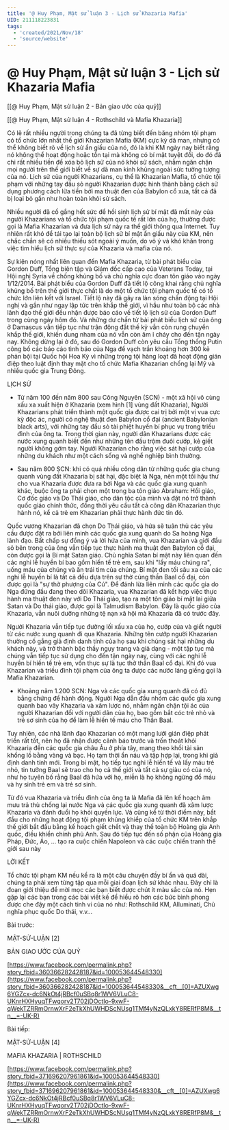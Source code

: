 ```yaml
---
title: '@ Huy Phạm, Mật sử luận 3 - Lịch sử Khazaria Mafia'
UID: 211118223831
tags:
  - 'created/2021/Nov/18'
  - 'source/website'
---
```

# @ Huy Phạm, Mật sử luận 3 - Lịch sử Khazaria Mafia

[[@ Huy Phạm, Mật sử luận 2 - Bản giao ước của quỷ]]

[[@ Huy Phạm, Mật sử luận 4 - Rothschild và Mafia Khazaria]]

Có lẽ rất nhiều người trong chúng ta đã từng biết đến băng nhóm tội phạm có tổ chức lớn nhất thế giới Khazarian Mafia (KM) cực kỳ dã man, nhưng có thể không biết rõ về lịch sử ẩn giấu của nó, đó là khi KM ngày nay biết rằng nó không thể hoạt động hoặc tồn tại mà không có bí mật tuyệt đối, do đó đã chi rất nhiều tiền để xóa bỏ lịch sử của nó khỏi sử sách, nhằm ngăn chặn mọi người trên thế giới biết về sự dã man kinh khủng ngoài sức tưởng tượng của nó. Lịch sử của người Khazarians, cụ thể là Khazarian Mafia, tổ chức tội phạm với những tay đầu sỏ người Khazarian được hình thành bằng cách sử dụng phương cách lừa tiền bởi ma thuật đen của Babylon cổ xưa, tất cả đã bị loại bỏ gần như hoàn toàn khỏi sử sách.

Nhiều người đã cố gắng hết sức để hồi sinh lịch sử bí mật đã mất này của người Khazarians và tổ chức tội phạm quốc tế rất lớn của họ, thường được gọi là Mafia Khazarian và đưa lịch sử này ra thế giới thông qua Internet. Tuy nhiên rất khó để tái tạo lại toàn bộ lịch sử bí mật ẩn giấu này của KM, nên chắc chắn sẽ có nhiều thiếu sót ngoài ý muốn, do vô ý và khó khăn trong việc tìm hiểu lịch sử thực sự của Khazaria và mafia của nó.

Sự kiện nóng nhất liên quan đến Mafia Khazaria, từ bài phát biểu của Gordon Duff, Tổng biên tập và Giám đốc cấp cao của Veterans Today, tại Hội nghị Syria về chống khủng bố và chủ nghĩa cực đoan tôn giáo vào ngày 1/12/2014. Bài phát biểu của Gordon Duff đã tiết lộ công khai rằng chủ nghĩa khủng bố trên thế giới thực chất là do một tổ chức tội phạm quốc tế có tổ chức lớn liên kết với Israel. Tiết lộ này đã gây ra làn sóng chấn động tại Hội nghị và gần như ngay lập tức trên khắp thế giới, vì hầu như toàn bộ các nhà lãnh đạo thế giới đều nhận được báo cáo về tiết lộ lịch sử của Gordon Duff trong cùng ngày hôm đó. Và những dư chấn từ bài phát biểu lịch sử của ông ở Damascus vẫn tiếp tục như trận động đất thế kỷ vẫn còn rung chuyển khắp thế giới, khiến dung nham của nó vẫn còn âm ỉ cháy cho đến tận ngày nay. Không dừng lại ở đó, sau đó Gordon Duff còn yêu cầu Tổng thống Putin công bố các báo cáo tình báo của Nga để vạch trần khoảng hơn 300 kẻ phản bội tại Quốc hội Hoa Kỳ vì những trọng tội hàng loạt đã hoạt động gián điệp theo luật định thay mặt cho tổ chức Mafia Khazarian chống lại Mỹ và nhiều quốc gia Trung Đông.

LỊCH SỬ

- Từ năm 100 đến năm 800 sau Công Nguyên (SCN) - một xã hội vô cùng xấu xa xuất hiện ở Khazaria (xem hình [1] vùng đất Khazaria), Người Khazarians phát triển thành một quốc gia được cai trị bởi một vị vua cực kỳ độc ác, người có nghệ thuật đen Babylon cổ đại (ancient Babylonian black arts), với những tay đầu sỏ tài phiệt huyền bí phục vụ trong triều đình của ông ta. Trong thời gian này, người dân Khazarians được các nước xung quanh biết đến như những tên đầu trộm đuôi cướp, kẻ giết người không gớm tay. Người Khazarian cho rằng việc sát hại cướp của những du khách như một cách sống và nghề nghiệp bình thường.

- Sau năm 800 SCN: khi có quá nhiều công dân từ những quốc gia chung quanh vùng đất Khazaria bị sát hại, đặc biệt là Nga, nên một tối hậu thư cho vua Khazaria được đưa ra bởi Nga và các quốc gia xung quanh khác, buộc ông ta phải chọn một trong ba tôn giáo Abraham: Hồi giáo, Cơ đốc giáo và Do Thái giáo, cho dân tộc của mình và đặt nó trở thành quốc giáo chính thức, đồng thời yêu cầu tất cả công dân Khazarian thực hành nó, kể cả trẻ em Khazarian phải thực hành đức tin đó.

Quốc vương Khazarian đã chọn Do Thái giáo, và hứa sẽ tuân thủ các yêu cầu được đặt ra bởi liên minh các quốc gia xung quanh do Sa hoàng Nga lãnh đạo. Bất chấp sự đồng ý và lời hứa của mình, vua Khazarian và giới đầu sỏ bên trong của ông vẫn tiếp tục thực hành ma thuật đen Babylon cổ đại, còn được gọi là Bí mật Satan giáo. Chủ nghĩa Satan bí mật này liên quan đến các nghi lễ huyền bí bao gồm hiến tế trẻ em, sau khi "lấy máu chúng ra", uống máu của chúng và ăn trái tim của chúng. Bí mật đen tối sâu xa của các nghi lễ huyền bí là tất cả đều dựa trên sự thờ cúng thần Baal cổ đại, còn được gọi là "sự thờ phượng của Cú". Để đánh lừa liên minh các quốc gia do Nga đứng đầu đang theo dõi Khazaria, vua Khazarian đã kết hợp việc thực hành ma thuật đen này với Do Thái giáo, tạo ra một tôn giáo bí mật lai giữa Satan và Do thái giáo, được gọi là Talmudism Babylon. Đây là quốc giáo của Khazaria, vẫn nuôi dưỡng những tệ nạn xã hội mà Khazaria đã có trước đây.

Người Khazaria vẫn tiếp tục đường lối xấu xa của họ, cướp của và giết người từ các nước xung quanh đi qua Khazaria. Những tên cướp người Khazarian thường cố gắng giả định danh tính của họ sau khi chúng sát hại những du khách này, và trở thành bậc thầy ngụy trang và giả dạng - một tập tục mà chúng vẫn tiếp tục sử dụng cho đến tận ngày nay, cùng với các nghi lễ huyền bí hiến tế trẻ em, vốn thực sự là tục thờ thần Baal cổ đại. Khi đó vua Khazarian và triều đình tội phạm của ông ta được các nước láng giềng gọi là Mafia Khazarian.

- Khoảng năm 1.200 SCN: Nga và các quốc gia xung quanh đã có đủ bằng chứng để hành động. Người Nga dẫn đầu nhóm các quốc gia xung quanh bao vây Khazaria và xâm lược nó, nhằm ngăn chặn tội ác của người Khazarian đối với người dân của họ, bao gồm bắt cóc trẻ nhỏ và trẻ sơ sinh của họ để làm lễ hiến tế máu cho Thần Baal.

Tuy nhiên, các nhà lãnh đạo Khazarian có một mạng lưới gián điệp phát triển rất tốt, nên họ đã nhận được cảnh báo trước và trốn thoát khỏi Khazaria đến các quốc gia châu Âu ở phía tây, mang theo khối tài sản khổng lồ bằng vàng và bạc. Họ tạm thời ẩn náu và tập hợp lại, trong khi giả định danh tính mới. Trong bí mật, họ tiếp tục nghi lễ hiến tế và lấy máu trẻ nhỏ, tin tưởng Baal sẽ trao cho họ cả thế giới và tất cả sự giàu có của nó, như họ tuyên bố rằng Baal đã hứa với họ, miễn là họ không ngừng đổ máu và hy sinh trẻ em và trẻ sơ sinh.

Từ đó vua Khazaria và triều đình của ông ta là Mafia đã lên kế hoạch âm mưu trả thù chống lại nước Nga và các quốc gia xung quanh đã xâm lược Khazaria và đánh đuổi họ khỏi quyền lực. Và cũng kể từ thời điểm này, bắt đầu cho những hoạt động tội phạm khủng khiểp của tổ chức KM trên khắp thế giới bắt đầu bằng kế hoạch giết chết và thay thế toàn bộ Hoàng gia Anh quốc, điều khiển chính phủ Anh. Sau đó tiếp tục đến số phận của Hoàng gia Pháp, Đức, Áo, … tạo ra cuộc chiến Napoleon và các cuộc chiến tranh thế giới sau này

LỜI KẾT

Tổ chức tội phạm KM nếu kể ra là một câu chuyện đầy bí ẩn và quá dài, chúng ta phải xem từng tập qua mỗi giai đoạn lịch sử khác nhau. Đây chỉ là đoạn giới thiệu để mời mọc các bạn biết được chút ít màu sắc của nó. Hẹn gặp lại các bạn trong các bài viết kế để hiểu rõ hơn các bức bình phong được che đậy một cách tinh vi của nó như: Rothschild KM, Alluminati, Chủ nghĩa phục quốc Do thái, v.v…

Bài trước:

MẬT-SỬ-LUẬN [2]

BẢN GIAO ƯỚC CỦA QUỶ

[https://www.facebook.com/permalink.php?story_fbid=360366282428187&id=100053644548330](https://www.facebook.com/permalink.php?story_fbid=360366282428187&id=100053644548330&__cft__[0]=AZUXwg6YGZcx-dc6NkOt4jRBcf0uSBq8r1WV6VLuC8-UKnrHXHyuqTFwqorv2T702jDOctIo-9xwF-qWekTZRRmOrnwXrF2eTkXhUWHDScNUsg1TMf4yNzQLxkY8RERfP8M&__tn__=-UK-R)

Bài tiếp:

MẬT-SỬ-LUẬN [4]

MAFIA KHAZARIA | ROTHSCHILD

[https://www.facebook.com/permalink.php?story_fbid=371696207961861&id=100053644548330](https://www.facebook.com/permalink.php?story_fbid=371696207961861&id=100053644548330&__cft__[0]=AZUXwg6YGZcx-dc6NkOt4jRBcf0uSBq8r1WV6VLuC8-UKnrHXHyuqTFwqorv2T702jDOctIo-9xwF-qWekTZRRmOrnwXrF2eTkXhUWHDScNUsg1TMf4yNzQLxkY8RERfP8M&__tn__=-UK-R)
